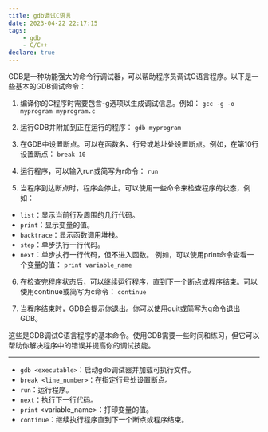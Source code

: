 ```yaml
---
title: gdb调试C语言
date: 2023-04-22 22:17:15
tags:
    - gdb
    - C/C++
declare: true
---
```

GDB是一种功能强大的命令行调试器，可以帮助程序员调试C语言程序。以下是一些基本的GDB调试命令：<!--more-->

1. 编译你的C程序时需要包含-g选项以生成调试信息。例如：
`gcc -g -o myprogram myprogram.c`

2. 运行GDB并附加到正在运行的程序：
`gdb myprogram`

3. 在GDB中设置断点。可以在函数名、行号或地址处设置断点。例如，在第10行设置断点：
`break 10`

4. 运行程序，可以输入run或简写为r命令：
`run`

5. 当程序到达断点时，程序会停止。可以使用一些命令来检查程序的状态，例如：
- `list`：显示当前行及周围的几行代码。
- `print`：显示变量的值。
- `backtrace`：显示函数调用堆栈。
- `step`：单步执行一行代码。
- `next`：单步执行一行代码，但不进入函数。
例如，可以使用print命令查看一个变量的值：
`print variable_name`

6. 在检查完程序状态后，可以继续运行程序，直到下一个断点或程序结束。可以使用continue或简写为c命令：
`continue`

7. 当程序结束时，GDB会提示你退出。你可以使用quit或简写为q命令退出GDB。

这些是GDB调试C语言程序的基本命令。使用GDB需要一些时间和练习，但它可以帮助你解决程序中的错误并提高你的调试技能。

------------------
- `gdb <executable>`：启动gdb调试器并加载可执行文件。
- `break <line_number>`：在指定行号处设置断点。
- `run`：运行程序。
- `next`：执行下一行代码。
- `print` <variable_name>：打印变量的值。
- `continue`：继续执行程序直到下一个断点或程序结束。
